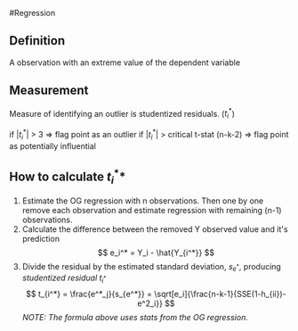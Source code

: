 #Regression 

## Definition
A observation with an extreme value of the dependent variable

## Measurement
Measure of identifying an outlier is studentized residuals. ($t^*_i$)

if $|t^*_i|$ > 3 => flag point as an outlier
if $|t^*_i|$ > critical t-stat (n-k-2) => flag point as potentially influential

## How to calculate $t_i^**$
1. Estimate the OG regression with n observations. Then one by one remove each observation and estimate regression with remaining (n-1) observations.
2. Calculate the difference between the removed Y observed value and it's prediction 
   $$
   e_i^* = Y_i - \hat{Y_{i^*}}
 $$
3. Divide the residual by the estimated standard deviation, $s_{e^*}$, producing *studentized residual* $t_{i^*}$
$$
t_{i^*} = \frac{e^*_j}{s_{e^*}} = \sqrt[e_i]{\frac{n-k-1}{SSE(1-h_{ii})-e^2_i}}
$$
	*NOTE: The formula above uses stats from the OG regression.* 


